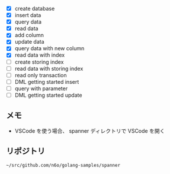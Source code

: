 - [x] create database
- [x] insert data
- [x] query data
- [x] read data
- [x] add column
- [x] update data
- [x] query data with new column
- [x] read data with index
- [ ] create storing index
- [ ] read data with storing index
- [ ] read only transaction
- [ ] DML getting started insert
- [ ] query with parameter
- [ ] DML getting started update

## メモ

- VSCode を使う場合、 spanner ディレクトリで VSCode を開く

## リポジトリ
`~/src/github.com/n6o/golang-samples/spanner`
